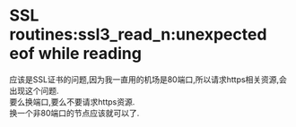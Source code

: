# SSL routines:ssl3_read_n:unexpected eof while reading

应该是SSL证书的问题,因为我一直用的机场是80端口,所以请求https相关资源,会出现这个问题.  
要么换端口,要么不要请求https资源.  
换一个非80端口的节点应该就可以了.
